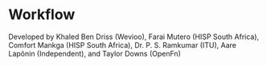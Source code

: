 # Workflow

Developed by Khaled Ben Driss (Wevioo), Farai Mutero (HISP South Africa), Comfort Mankga (HISP South Africa), Dr. P. S. Ramkumar (ITU), Aare Lapõnin (Independent), and Taylor Downs (OpenFn)
